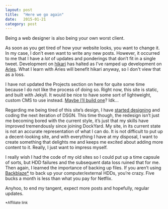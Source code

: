 ```yaml
---
layout: post
title:  "Here we go again"
date:   2015-01-21
category: post
---
```


Being a web designer is also being your own worst client.

As soon as you get tired of how your website looks, you want to change it. In my case, I don&rsquo;t even want to write any new posts. However, it occurred to me that I have a *lot* of updates and ponderings that don&rsquo;t fit in a single tweet. Development on [hikari](https://github.com/IdeasNeverCease/hikari) has halted as I&rsquo;ve ramped up development on [Aries](https://github.com/IdeasNeverCease/Aries). What I learn with Aries will benefit hikari anyway, so I don't view that as a loss.

I have not updated the Projects section on here for quite some time because I do not like the process of doing so. Right now, this site is static, and built with Jekyll. It would be nice to have some sort of lightweight, custom CMS to use instead. [Maybe I&rsquo;ll build one](https://dribbble.com/shots/1268526--AltCMS)? Idk&hellip;

Regarding me being tired of this site&rsquo;s design, I have [started designing](https://dribbble.com/shots/1828440-ReDSGN) and coding the next iteration of DSGN. This time though, the redesign isn&rsquo;t just me becoming bored with the current style, it&rsquo;s just that my skills have improved tremendously since joining DockYard. My site, in its current state is not an accurate representation of what I can do. It is not difficult to put up a decent-looking site, and with everything I have at my disposal, I want to create something that delights me and keeps me excited about adding more content to it. Really, I just want to impress myself.

I really wish I had the code of my old sites so I could put up a time capsule of sorts, but HDD failures and the subsequent data loss ruined that for me. Then again, I learned the importance of backing up files. If you aren&rsquo;t using [Backblaze*](https://secure.backblaze.com/r/01gavm) to back up your computer/external HDDs, you&rsquo;re crazy. Five bucks a month is less than what you pay for Netflix.

Anyhoo, to end my tangent, expect more posts and hopefully, regular updates.

<small>*Affiliate link</small>